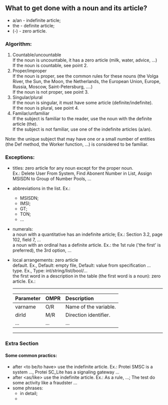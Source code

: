 ## What to get done with a noun and its article?
- a/an - indefinite article;
- the - definite article;
- (-) - zero article.

### Algorithm:
1. Countable/uncountable<br>
If the noun is uncountable, it has a zero article (milk, water, advice, ...)<br>
If the noun is countable, see point 2.<br>
2. Proper/improper<br>
If the noun is proper, see the common rules for these nouns <to be continued...> (the Volga River, the Sun, the Moon, the Netherlands, the European Union, Europe, Russia, Moscow, Saint-Petersburg, ....)<br>
If the noun is not proper, see point 3.<br>
3. Singular/plural<br>
If the noun is singular, it must have some article (definite/indefinite).<br>
If the noun is plural, see point 4.<br>
4. Familar/unfamiliar<br>
If the subject is familiar to the reader, use the noun with the definite article (the).<br>
If the subject is not familiar, use one of the indefinite articles (a/an).<br>

Note: the unique subject that may have one or a small number of entities (the Def method, the Worker function, ...) is considered to be familiar.

### Exceptions:
- titles: zero article for any noun except for the proper noun.<br>Ex.: Delete User From System, Find Abonent Number in List, Assign MSISDN to Group of Number Pools, ...
- abbreviations in the list. Ex.:<br>
  * MSISDN;<br>
  * IMSI;<br>
  * GT;<br>
  * TON;<br>
  * ...<br>
- numerals:<br>
  a noun with a quantitative has an indefinite article; Ex.: Section 3.2, page 102, field 7, ...<br>
  a noun with an ordinal has a definite article. Ex.: the 1st rule ('the first' is preferred), the 3rd option, ...<br>
- local arrangements: zero article<br>
  default. Ex., Default: empty file, Default: value from specification ...<br>
  type. Ex., Type: int/string/list/bool/...<br>
  the first word in a description in the table (the first word is a noun): zero article. Ex.:<br>
  
  --------------------------------------------
  | Parameter | OMPR | Description           |
  |:----------|:-----|:----------------------|
  | varname   | O/R  | Name of the variable. |
  | dirId     | M/R  | Direction identifier. |
  | ...       | ...  | ...                   |
  --------------------------------------------


### Extra Section
#### Some common practics:
  * after <to be/to have> use the indefinite article. Ex.: Protei SMSC is a system ..., Protei SC_Lite has a signaling gateway ...
  * after <as/like> use the indefinite article. Ex.: As a rule, ...; The test do some activity like a fraudster ...
  * some phrases:
    * in detail;
    * 

